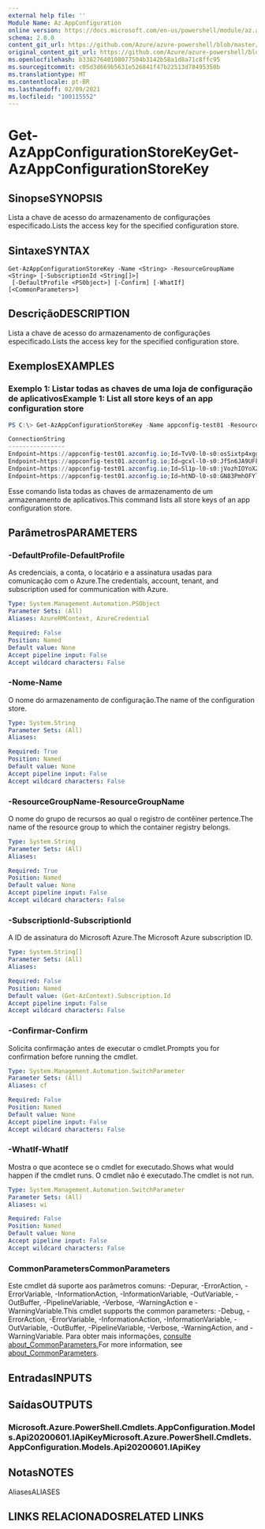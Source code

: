 ```yaml
---
external help file: ''
Module Name: Az.AppConfiguration
online version: https://docs.microsoft.com/en-us/powershell/module/az.appconfiguration/get-azappconfigurationstorekey
schema: 2.0.0
content_git_url: https://github.com/Azure/azure-powershell/blob/master/src/AppConfiguration/help/Get-AzAppConfigurationStoreKey.md
original_content_git_url: https://github.com/Azure/azure-powershell/blob/master/src/AppConfiguration/help/Get-AzAppConfigurationStoreKey.md
ms.openlocfilehash: b33827640108077504b3142b58a1d8a71c8ffc95
ms.sourcegitcommit: c05d3d669b5631e526841f47b22513d78495350b
ms.translationtype: MT
ms.contentlocale: pt-BR
ms.lasthandoff: 02/09/2021
ms.locfileid: "100115552"
---
```

# <span data-ttu-id="bea64-101">Get-AzAppConfigurationStoreKey</span><span class="sxs-lookup"><span data-stu-id="bea64-101">Get-AzAppConfigurationStoreKey</span></span>

## <span data-ttu-id="bea64-102">Sinopse</span><span class="sxs-lookup"><span data-stu-id="bea64-102">SYNOPSIS</span></span>
<span data-ttu-id="bea64-103">Lista a chave de acesso do armazenamento de configurações especificado.</span><span class="sxs-lookup"><span data-stu-id="bea64-103">Lists the access key for the specified configuration store.</span></span>

## <span data-ttu-id="bea64-104">Sintaxe</span><span class="sxs-lookup"><span data-stu-id="bea64-104">SYNTAX</span></span>

```
Get-AzAppConfigurationStoreKey -Name <String> -ResourceGroupName <String> [-SubscriptionId <String[]>]
 [-DefaultProfile <PSObject>] [-Confirm] [-WhatIf] [<CommonParameters>]
```

## <span data-ttu-id="bea64-105">Descrição</span><span class="sxs-lookup"><span data-stu-id="bea64-105">DESCRIPTION</span></span>
<span data-ttu-id="bea64-106">Lista a chave de acesso do armazenamento de configurações especificado.</span><span class="sxs-lookup"><span data-stu-id="bea64-106">Lists the access key for the specified configuration store.</span></span>

## <span data-ttu-id="bea64-107">Exemplos</span><span class="sxs-lookup"><span data-stu-id="bea64-107">EXAMPLES</span></span>

### <span data-ttu-id="bea64-108">Exemplo 1: Listar todas as chaves de uma loja de configuração de aplicativos</span><span class="sxs-lookup"><span data-stu-id="bea64-108">Example 1: List all store keys of an app configuration store</span></span>
```powershell
PS C:\> Get-AzAppConfigurationStoreKey -Name appconfig-test01 -ResourceGroupName azpwsh-manual-test

ConnectionString                                                                                                                     LastModified        Name                ReadOnly Value
----------------                                                                                                                     ------------        ----                -------- -----
Endpoint=https://appconfig-test01.azconfig.io;Id=TvV0-l0-s0:osSixtp4xggJYFlsJyYl;Secret=Bfxnosrs952PTGxvb2bdFtlTDCBPFDTlBATuEO5kRbc= 5/7/2020 9:09:27 AM Primary             False    Bfxnosrs952PTGxvb2bdFtlTDCBPFDTlBATuEO5k...
Endpoint=https://appconfig-test01.azconfig.io;Id=gcxl-l0-s0:JfSn6JA9UFkRj7/3GVTu;Secret=0fH4qQ+LLvKUKEiT3kICQTEbV0WNMi4xNu9RZxPx6X0= 5/7/2020 9:09:27 AM Secondary           False    0fH4qQ+LLvKUKEiT3kICQTEbV0WNMi4xNu9RZxPx...
Endpoint=https://appconfig-test01.azconfig.io;Id=Sl1p-l0-s0:jVozhIOYoXZ9k5pCjWa2;Secret=bAmj8BqcHguVraXNAJfuD1bDR+gzlfk2hf8ZSZhE9Ik= 5/7/2020 9:09:27 AM Primary Read Only   True     bAmj8BqcHguVraXNAJfuD1bDR+gzlfk2hf8ZSZhE...
Endpoint=https://appconfig-test01.azconfig.io;Id=htND-l0-s0:GN83PmhOFYlAlcXHN2/6;Secret=n2tp5evU2F4Z1QkctG2TgZkgMxojEkod3KTEaEgcSMQ= 5/7/2020 9:09:27 AM Secondary Read Only True     n2tp5evU2F4Z1QkctG2TgZkgMxojEkod3KTEaEgc...
```

<span data-ttu-id="bea64-109">Esse comando lista todas as chaves de armazenamento de um armazenamento de aplicativos.</span><span class="sxs-lookup"><span data-stu-id="bea64-109">This command lists all store keys of an app configuration store.</span></span>

## <span data-ttu-id="bea64-110">Parâmetros</span><span class="sxs-lookup"><span data-stu-id="bea64-110">PARAMETERS</span></span>

### <span data-ttu-id="bea64-111">-DefaultProfile</span><span class="sxs-lookup"><span data-stu-id="bea64-111">-DefaultProfile</span></span>
<span data-ttu-id="bea64-112">As credenciais, a conta, o locatário e a assinatura usadas para comunicação com o Azure.</span><span class="sxs-lookup"><span data-stu-id="bea64-112">The credentials, account, tenant, and subscription used for communication with Azure.</span></span>

```yaml
Type: System.Management.Automation.PSObject
Parameter Sets: (All)
Aliases: AzureRMContext, AzureCredential

Required: False
Position: Named
Default value: None
Accept pipeline input: False
Accept wildcard characters: False
```

### <span data-ttu-id="bea64-113">-Nome</span><span class="sxs-lookup"><span data-stu-id="bea64-113">-Name</span></span>
<span data-ttu-id="bea64-114">O nome do armazenamento de configuração.</span><span class="sxs-lookup"><span data-stu-id="bea64-114">The name of the configuration store.</span></span>

```yaml
Type: System.String
Parameter Sets: (All)
Aliases:

Required: True
Position: Named
Default value: None
Accept pipeline input: False
Accept wildcard characters: False
```

### <span data-ttu-id="bea64-115">-ResourceGroupName</span><span class="sxs-lookup"><span data-stu-id="bea64-115">-ResourceGroupName</span></span>
<span data-ttu-id="bea64-116">O nome do grupo de recursos ao qual o registro de contêiner pertence.</span><span class="sxs-lookup"><span data-stu-id="bea64-116">The name of the resource group to which the container registry belongs.</span></span>

```yaml
Type: System.String
Parameter Sets: (All)
Aliases:

Required: True
Position: Named
Default value: None
Accept pipeline input: False
Accept wildcard characters: False
```

### <span data-ttu-id="bea64-117">-SubscriptionId</span><span class="sxs-lookup"><span data-stu-id="bea64-117">-SubscriptionId</span></span>
<span data-ttu-id="bea64-118">A ID de assinatura do Microsoft Azure.</span><span class="sxs-lookup"><span data-stu-id="bea64-118">The Microsoft Azure subscription ID.</span></span>

```yaml
Type: System.String[]
Parameter Sets: (All)
Aliases:

Required: False
Position: Named
Default value: (Get-AzContext).Subscription.Id
Accept pipeline input: False
Accept wildcard characters: False
```

### <span data-ttu-id="bea64-119">-Confirmar</span><span class="sxs-lookup"><span data-stu-id="bea64-119">-Confirm</span></span>
<span data-ttu-id="bea64-120">Solicita confirmação antes de executar o cmdlet.</span><span class="sxs-lookup"><span data-stu-id="bea64-120">Prompts you for confirmation before running the cmdlet.</span></span>

```yaml
Type: System.Management.Automation.SwitchParameter
Parameter Sets: (All)
Aliases: cf

Required: False
Position: Named
Default value: None
Accept pipeline input: False
Accept wildcard characters: False
```

### <span data-ttu-id="bea64-121">-WhatIf</span><span class="sxs-lookup"><span data-stu-id="bea64-121">-WhatIf</span></span>
<span data-ttu-id="bea64-122">Mostra o que acontece se o cmdlet for executado.</span><span class="sxs-lookup"><span data-stu-id="bea64-122">Shows what would happen if the cmdlet runs.</span></span>
<span data-ttu-id="bea64-123">O cmdlet não é executado.</span><span class="sxs-lookup"><span data-stu-id="bea64-123">The cmdlet is not run.</span></span>

```yaml
Type: System.Management.Automation.SwitchParameter
Parameter Sets: (All)
Aliases: wi

Required: False
Position: Named
Default value: None
Accept pipeline input: False
Accept wildcard characters: False
```

### <span data-ttu-id="bea64-124">CommonParameters</span><span class="sxs-lookup"><span data-stu-id="bea64-124">CommonParameters</span></span>
<span data-ttu-id="bea64-125">Este cmdlet dá suporte aos parâmetros comuns: -Depurar, -ErrorAction, -ErrorVariable, -InformationAction, -InformationVariable, -OutVariable, -OutBuffer, -PipelineVariable, -Verbose, -WarningAction e -WarningVariable.</span><span class="sxs-lookup"><span data-stu-id="bea64-125">This cmdlet supports the common parameters: -Debug, -ErrorAction, -ErrorVariable, -InformationAction, -InformationVariable, -OutVariable, -OutBuffer, -PipelineVariable, -Verbose, -WarningAction, and -WarningVariable.</span></span> <span data-ttu-id="bea64-126">Para obter mais informações, [consulte about_CommonParameters.](http://go.microsoft.com/fwlink/?LinkID=113216)</span><span class="sxs-lookup"><span data-stu-id="bea64-126">For more information, see [about_CommonParameters](http://go.microsoft.com/fwlink/?LinkID=113216).</span></span>

## <span data-ttu-id="bea64-127">Entradas</span><span class="sxs-lookup"><span data-stu-id="bea64-127">INPUTS</span></span>

## <span data-ttu-id="bea64-128">Saídas</span><span class="sxs-lookup"><span data-stu-id="bea64-128">OUTPUTS</span></span>

### <span data-ttu-id="bea64-129">Microsoft.Azure.PowerShell.Cmdlets.AppConfiguration.Models.Api20200601.IApiKey</span><span class="sxs-lookup"><span data-stu-id="bea64-129">Microsoft.Azure.PowerShell.Cmdlets.AppConfiguration.Models.Api20200601.IApiKey</span></span>

## <span data-ttu-id="bea64-130">Notas</span><span class="sxs-lookup"><span data-stu-id="bea64-130">NOTES</span></span>

<span data-ttu-id="bea64-131">Aliases</span><span class="sxs-lookup"><span data-stu-id="bea64-131">ALIASES</span></span>

## <span data-ttu-id="bea64-132">LINKS RELACIONADOS</span><span class="sxs-lookup"><span data-stu-id="bea64-132">RELATED LINKS</span></span>


